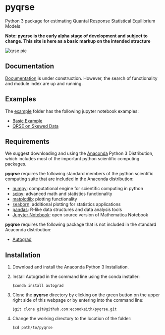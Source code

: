 # pyqrse

Python 3 package for estimating Quantal Response Statistical Equilibrium Models

**Note: pyqrse is the early alpha stage of development and subject to change. This site is here as a basic markup on the intended structure**

![qrse pic](./asymmetric_qrse.gif)
## Documentation

[Documentation](https://pyqrse.readthedocs.io) is under construction. However, the search of functionality and module index are up and running.

## Examples

The [example](https://github.com/econokeith/pyqrse/blob/master/example/) folder has the following jupyter notebook examples:

* [Basic Example](https://github.com/econokeith/pyqrse/blob/master/example/pyqrse_sample.ipynb)
* [QRSE on Skewed Data](https://github.com/econokeith/pyqrse/blob/master/example/pyqrse_sample_skewed_data.ipynb)

## Requirements

We suggest downloading and using the [Anaconda](https://www.anaconda.com/distribution/) Python 3 Distribution, which includes most
of the important python scientific computing packages.

**pyqrse** requires the following standard members of the python scientific computing suite that are included in the Anaconda distribution:
* [numpy](https://docs.scipy.org/doc/numpy/index.html): computational engine for scientific computing in python
* [scipy](https://docs.scipy.org/doc/scipy/reference/): advanced math and statistics functionality
* [matplotlib](https://matplotlib.org/): plotting functionality
* [seaborn](https://seaborn.pydata.org/): additional plotting for statistics applications
* [pandas](https://pandas.pydata.org/): R-like data structures and data analysis tools
* [Jupyter Notebook](https://jupyter.org/): open source version of Mathematica Notebook


**pyqrse** requires the following package that is not included in the standard Acaconda distribution:
* [Autograd](https://github.com/HIPS/autograd)

## Installation

1. Download and install the Anaconda Python 3 Installation.
2. Install Autograd in the command line using the conda installer:

    `$conda install autograd`

3. Clone the **pyqrse** directory by clicking on the green button on the upper right side of this webpage or by entering into the command line:

    `$git clone git@github.com:econokeith/pyqrse.git`


4. Change the working directory to the location of the folder:

    `$cd path/to/pyqrse`
    

